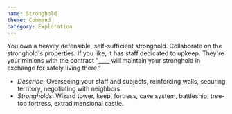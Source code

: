```yaml
---
name: Stronghold
theme: Command
category: Exploration
---
```


You own a heavily defensible, self-sufficient stronghold. Collaborate on the stronghold's properties. If you like, it has staff dedicated to upkeep. They're your minions with the contract "____ will maintain your stronghold in exchange for safely living there." 

* *Describe*: Overseeing your staff and subjects, reinforcing walls, securing territory, negotiating with neighbors.
* *Strongholds*: Wizard tower, keep, fortress, cave system, battleship, tree-top fortress, extradimensional castle.